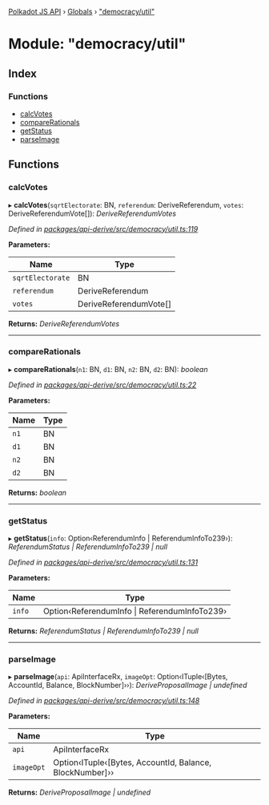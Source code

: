 [Polkadot JS API](../README.md) › [Globals](../globals.md) › ["democracy/util"](_democracy_util_.md)

# Module: "democracy/util"

## Index

### Functions

* [calcVotes](_democracy_util_.md#calcvotes)
* [compareRationals](_democracy_util_.md#comparerationals)
* [getStatus](_democracy_util_.md#getstatus)
* [parseImage](_democracy_util_.md#parseimage)

## Functions

###  calcVotes

▸ **calcVotes**(`sqrtElectorate`: BN, `referendum`: DeriveReferendum, `votes`: DeriveReferendumVote[]): *DeriveReferendumVotes*

*Defined in [packages/api-derive/src/democracy/util.ts:119](https://github.com/polkadot-js/api/blob/58de0b8b9c/packages/api-derive/src/democracy/util.ts#L119)*

**Parameters:**

Name | Type |
------ | ------ |
`sqrtElectorate` | BN |
`referendum` | DeriveReferendum |
`votes` | DeriveReferendumVote[] |

**Returns:** *DeriveReferendumVotes*

___

###  compareRationals

▸ **compareRationals**(`n1`: BN, `d1`: BN, `n2`: BN, `d2`: BN): *boolean*

*Defined in [packages/api-derive/src/democracy/util.ts:22](https://github.com/polkadot-js/api/blob/58de0b8b9c/packages/api-derive/src/democracy/util.ts#L22)*

**Parameters:**

Name | Type |
------ | ------ |
`n1` | BN |
`d1` | BN |
`n2` | BN |
`d2` | BN |

**Returns:** *boolean*

___

###  getStatus

▸ **getStatus**(`info`: Option‹ReferendumInfo | ReferendumInfoTo239›): *ReferendumStatus | ReferendumInfoTo239 | null*

*Defined in [packages/api-derive/src/democracy/util.ts:131](https://github.com/polkadot-js/api/blob/58de0b8b9c/packages/api-derive/src/democracy/util.ts#L131)*

**Parameters:**

Name | Type |
------ | ------ |
`info` | Option‹ReferendumInfo &#124; ReferendumInfoTo239› |

**Returns:** *ReferendumStatus | ReferendumInfoTo239 | null*

___

###  parseImage

▸ **parseImage**(`api`: ApiInterfaceRx, `imageOpt`: Option‹ITuple‹[Bytes, AccountId, Balance, BlockNumber]››): *DeriveProposalImage | undefined*

*Defined in [packages/api-derive/src/democracy/util.ts:148](https://github.com/polkadot-js/api/blob/58de0b8b9c/packages/api-derive/src/democracy/util.ts#L148)*

**Parameters:**

Name | Type |
------ | ------ |
`api` | ApiInterfaceRx |
`imageOpt` | Option‹ITuple‹[Bytes, AccountId, Balance, BlockNumber]›› |

**Returns:** *DeriveProposalImage | undefined*
